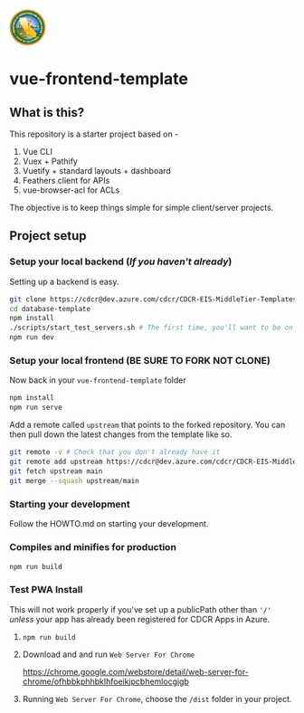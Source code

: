 <img src="./public/img/logo.svg" alt="CDCR Logo" width="64" height="64" />

# vue-frontend-template

## What is this?

This repository is a starter project based on -

1. Vue CLI
2. Vuex + Pathify
3. Vuetify + standard layouts + dashboard
4. Feathers client for APIs
5. vue-browser-acl for ACLs

The objective is to keep things simple for simple client/server projects.

## Project setup

### Setup your local backend (_If you haven't already_)

Setting up a backend is easy.

```sh
git clone https://cdcr@dev.azure.com/cdcr/CDCR-EIS-MiddleTier-Templates/_git/database-template
cd database-template
npm install
./scripts/start_test_servers.sh # The first time, you'll want to be on VPN.****
npm run dev
```

### Setup your local frontend (BE SURE TO FORK NOT CLONE)

Now back in your `vue-frontend-template` folder

```sh
npm install
npm run serve
```

Add a remote called `upstream` that points to the forked repository.
You can then pull down the latest changes from the template like so.

```sh
git remote -v # Check that you don't already have it
git remote add upstream https://cdcr@dev.azure.com/cdcr/CDCR-EIS-MiddleTier-Templates/_git/vue-frontend-template
git fetch upstream main
git merge --squash upstream/main
```

### Starting your development

Follow the HOWTO.md on starting your development.

### Compiles and minifies for production

```
npm run build
```

### Test PWA Install

This will not work properly if you've set up a publicPath other than `'/'` _unless_ your app has already been registered for CDCR Apps in Azure.

1. `npm run build`
2. Download and and run `Web Server For Chrome`

   https://chrome.google.com/webstore/detail/web-server-for-chrome/ofhbbkphhbklhfoeikjpcbhemlocgigb

3. Running `Web Server For Chrome`, choose the `/dist` folder in your project.
